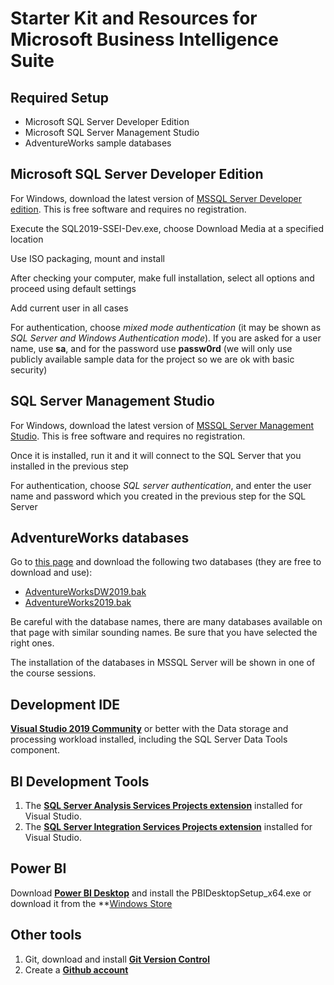 # Starter Kit and Resources for Microsoft Business Intelligence Suite

## Required Setup

- Microsoft SQL Server Developer Edition
- Microsoft SQL Server Management Studio
- AdventureWorks sample databases

## Microsoft SQL Server Developer Edition

For Windows, download the latest version of [MSSQL Server Developer edition](https://www.microsoft.com/en-gb/sql-server/sql-server-downloads). This is free software and requires no registration.

Execute the SQL2019-SSEI-Dev.exe, choose Download Media at a specified location 

Use ISO packaging, mount and install 

After checking your computer, make full installation, select all options and proceed using default settings 

Add current user in all cases 

For authentication, choose *mixed mode authentication* (it may be shown as *SQL Server and Windows Authentication mode*). If you are asked for a user name, use **sa**, and for the password use **passw0rd** (we will only use publicly available sample data for the project so we are ok with basic security) 

## SQL Server Management Studio

For Windows, download the latest version of [MSSQL Server Management Studio](https://docs.microsoft.com/en-us/sql/ssms/download-sql-server-management-studio-ssms?view=sql-server-ver15). This is free software and requires no registration.

Once it is installed, run it and it will connect to the SQL Server that you installed in the previous step

For authentication, choose *SQL server authentication*, and enter the user name and password which you created in the previous step for the SQL Server

## AdventureWorks databases

Go to [this page](https://docs.microsoft.com/en-us/sql/samples/adventureworks-install-configure) and download the following two databases (they are free to download and use): 

- [AdventureWorksDW2019.bak](https://github.com/Microsoft/sql-server-samples/releases/download/adventureworks/AdventureWorksDW2019.bak)
- [AdventureWorks2019.bak](https://github.com/Microsoft/sql-server-samples/releases/download/adventureworks/AdventureWorks2019.bak)

Be careful with the database names, there are many databases available on that page with similar sounding names. Be sure that you have selected the right ones.

The installation of the databases in MSSQL Server will be shown in one of the course sessions.

## Development IDE 

**[Visual Studio 2019 Community](https://docs.microsoft.com/en-us/visualstudio/releases/2019/release-notes)**  or better with the Data storage and processing workload installed, including the SQL Server Data Tools component. 

## BI Development Tools 
1. The **[SQL Server Analysis Services Projects extension](https://marketplace.visualstudio.com/items?itemName=ProBITools.MicrosoftAnalysisServicesModelingProjects)** installed for Visual Studio. 
2. The **[SQL Server Integration Services Projects extension](https://marketplace.visualstudio.com/items?itemName=SSIS.SqlServerIntegrationServicesProjects)** installed for Visual Studio. 

## Power BI
Download **[Power BI Desktop](https://powerbi.microsoft.com/en-us/desktop/)** and install the PBIDesktopSetup_x64.exe or download it from the **[Windows Store](https://www.microsoft.com/en-us/p/power-bi-desktop/9ntxr16hnw1t#activetab=pivot:overviewtab)

## Other tools 
1. Git, download and install **[Git Version Control](https://git-scm.com/downloads)**
2. Create a **[Github account](https://github.com/join)**

